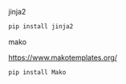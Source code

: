 jinja2

```javascript
pip install jinja2
```



mako

https://www.makotemplates.org/

```javascript
pip install Mako
```

